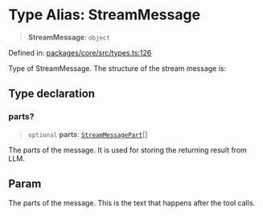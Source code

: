 # Type Alias: StreamMessage

> **StreamMessage**: `object`

Defined in: [packages/core/src/types.ts:126](https://github.com/GeoDaCenter/openassistant/blob/28e38a23cf528ccfe10391135d12fba8d3e385da/packages/core/src/types.ts#L126)

Type of StreamMessage. The structure of the stream message is:

## Type declaration

### parts?

> `optional` **parts**: [`StreamMessagePart`](StreamMessagePart.md)[]

The parts of the message. It is used for storing the returning result from LLM.

## Param

The parts of the message. This is the text that happens after the tool calls.

